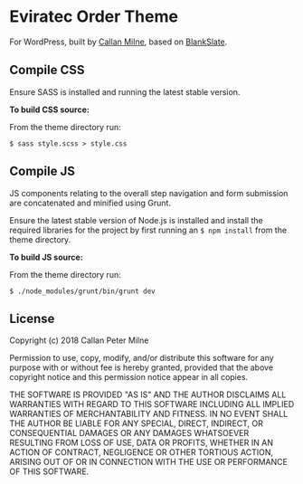 # Eviratec Order Theme
For WordPress, built by [Callan Milne](mailto:callan.milne@eviratec.com.au), based on [BlankSlate](https://wordpress.org/themes/blankslate/).

## Compile CSS

Ensure SASS is installed and running the latest stable version.

**To build CSS source:**

From the theme directory run:

```
$ sass style.scss > style.css
```

## Compile JS

JS components relating to the overall step navigation and form submission are concatenated and minified using Grunt.

Ensure the latest stable version of Node.js is installed and install the required libraries for the project by first running an `$ npm install` from the theme directory.

**To build JS source:**

From the theme directory run:

```
$ ./node_modules/grunt/bin/grunt dev
```

## License
Copyright (c) 2018 Callan Peter Milne

Permission to use, copy, modify, and/or distribute this software for any
purpose with or without fee is hereby granted, provided that the above
copyright notice and this permission notice appear in all copies.

THE SOFTWARE IS PROVIDED "AS IS" AND THE AUTHOR DISCLAIMS ALL WARRANTIES WITH
REGARD TO THIS SOFTWARE INCLUDING ALL IMPLIED WARRANTIES OF MERCHANTABILITY
AND FITNESS. IN NO EVENT SHALL THE AUTHOR BE LIABLE FOR ANY SPECIAL, DIRECT,
INDIRECT, OR CONSEQUENTIAL DAMAGES OR ANY DAMAGES WHATSOEVER RESULTING FROM
LOSS OF USE, DATA OR PROFITS, WHETHER IN AN ACTION OF CONTRACT, NEGLIGENCE OR
OTHER TORTIOUS ACTION, ARISING OUT OF OR IN CONNECTION WITH THE USE OR
PERFORMANCE OF THIS SOFTWARE.

